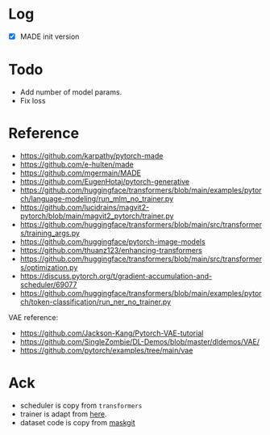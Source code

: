 


# Log
- [x] MADE init version

# Todo
- Add number of model params.
- Fix loss

# Reference

- https://github.com/karpathy/pytorch-made
- https://github.com/e-hulten/made
- https://github.com/mgermain/MADE
- https://github.com/EugenHotaj/pytorch-generative
- https://github.com/huggingface/transformers/blob/main/examples/pytorch/language-modeling/run_mlm_no_trainer.py
- https://github.com/lucidrains/magvit2-pytorch/blob/main/magvit2_pytorch/trainer.py
- https://github.com/huggingface/transformers/blob/main/src/transformers/training_args.py
- https://github.com/huggingface/pytorch-image-models
- https://github.com/thuanz123/enhancing-transformers
- https://github.com/huggingface/transformers/blob/main/src/transformers/optimization.py
- https://discuss.pytorch.org/t/gradient-accumulation-and-scheduler/69077
- https://github.com/huggingface/transformers/blob/main/examples/pytorch/token-classification/run_ner_no_trainer.py


VAE reference:
- https://github.com/Jackson-Kang/Pytorch-VAE-tutorial
- https://github.com/SingleZombie/DL-Demos/blob/master/dldemos/VAE/
- https://github.com/pytorch/examples/tree/main/vae

# Ack

- scheduler is copy from `transformers`
- trainer is adapt from [here](https://github.com/huggingface/transformers/blob/main/examples/pytorch/language-modeling/run_mlm_no_trainer.py).
- dataset code is copy from [maskgit](https://github.com/valeoai/Maskgit-pytorch)
